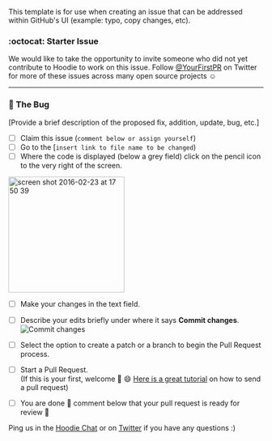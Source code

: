 This template is for use when creating an issue that can be addressed within GitHub's UI (example: typo, copy changes, etc).

### :octocat: Starter Issue

We would like to take the opportunity to invite someone who did not yet contribute to Hoodie to work on this issue. Follow [@YourFirstPR](https://twitter.com/yourfirstPR) on Twitter for more of these issues across many open source projects :relaxed:

---

### :bug: The Bug

[Provide a brief description of the proposed fix, addition, update, bug, etc.]

- [ ] Claim this issue (`comment below or assign yourself`)
- [ ] Go to the [`insert link to file name to be changed`)
- [ ] Where the code is displayed (below a grey field) click on the pencil icon to the very right of the screen. 
<img width="229" alt="screen shot 2016-02-23 at 17 50 39" src="https://cloud.githubusercontent.com/assets/2582805/13269553/641360f6-da56-11e5-8a5e-79dacd9ef39c.png">

- [ ] Make your changes in the text field.
- [ ] Describe your edits briefly under where it says **Commit changes**.
![Commit changes](https://cldup.com/-uX5DjuDMN-1200x1200.png)

- [ ] Select the option to create a patch or a branch to begin the Pull Request process. 
- [ ] Start a Pull Request.  
(If this is your first, welcome :tada: :smile: [Here is a great tutorial](https://egghead.io/series/how-to-contribute-to-an-open-source-project-on-github) on how to send a pull request)

- [ ] You are done :clap: comment below that your pull request is ready for review :tada:

Ping us in the [Hoodie Chat](http://hood.ie/chat/) or on [Twitter](https://twitter.com/hoodiehq/) if you have any questions :)
